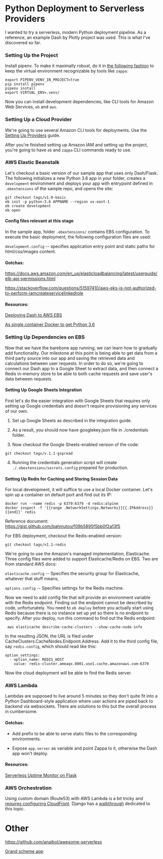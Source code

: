 # Python Deployment to Serverless Providers

I wanted to try a serverless, modern Python deployment pipeline. As a reference, an example Dash by Plotly project was used.
This is what I've discovered so far.

### Setting Up the Project

Install pipenv. To make it maximally robust, do it in [the following fashion](https://github.com/Miserlou/Zappa/issues/1443) to keep the virtual environment recognizable by tools like `zappa`:
```
export PIPENV_VENV_IN_PROJECT=true
pip install pipenv
pipenv install
export VIRTUAL_ENV=.venv/
```

Now you can install development dependencies, like CLI tools for Amazon Web Services, `eb` and `aws`.

### Setting Up a Cloud Provider

We're going to use several Amazon CLI tools for deployments. Use the [Setting Up Providers](../providers.md) guide.

After you're finished setting up Amazon IAM and setting up the project, you're going to have `eb` and `zappa` CLI commands ready to use.

### AWS Elastic Beanstalk

Let's checkout a basic version of our sample app that uses only Dash/Flask. The following initializes a new Python 3.6 app in your folder, creates a `development` environment and deploys your app with entrypoint defined in `.ebextensions` of the sample repo, and opens the site:

```
git checkout tags/v1.0-basic
eb init -p python-3.6 APPNAME --region us-east-1
eb create development
eb open
```

#### Config files relevant at this stage

In the sample app, folder `.ebextensions/` contains EBS configuration. To execute the basic deployment, the following configuration files are used:

`development.config` -- specifies application entry point and static paths for html/css/images content.

#### Gotchas:

https://docs.aws.amazon.com/en_us/elasticloadbalancing/latest/userguide/elb-api-permissions.html

https://stackoverflow.com/questions/51597410/aws-eks-is-not-authorized-to-perform-iamcreateservicelinkedrole

#### Resources:

[Deploying Dash to AWS EBS](https://www.phillipsj.net/posts/deploying-dash-to-elastic-beanstalk)

[As single container Docker to get Python 3.6](https://docs.aws.amazon.com/en_us/elasticbeanstalk/latest/dg/single-container-docker.html)

### Setting Up Dependencies on EBS

Now that we have the barebone app running, we can learn how to gradually add functionality. Our milestone at this point is being able to get data from a third party source into our app and saving the retrieved data and calculations between user requests. In order to do so, we're going to connect our Dash app to a Google Sheet to extract data, and then connect a Redis in-memory store to be able to both cache requests and save user's data between requests.

#### Setting Up Google Sheets Integration

First let's do the easier integration with Google Sheets that requires only setting up Google credentials and doesn't require provisioning any services of our own.

1. Set up Google Sheets as described in the integration guide.

2. As a result, you should now have googlekey.json file in ./credentials folder.

3. Now checkout the Google Sheets-enabled version of the code:

```
git checkout tags/v.1.1-gspread
```

4. Running the credentials generation script will create `./.ebextensions/secrets.config` prepared for production.

#### Setting Up Redis for Caching and Storing Session Data

For local development, it will suffice to use a local Docker container. Let's spin up a container on default port and find out its IP:

```
docker run --name redis -p 6379:6379 -d redis:alpine
docker inspect -f '{{range .NetworkSettings.Networks}}{{.IPAddress}}{{end}}' redis
```

Reference document: https://gist.github.com/bahmutov/f09b5895f5bb0f2a13f5

For EBS deployment, checkout the Redis-enabled version:

```
git checkout tags/v1.1-redis
```

We're going to use the Amazon's managed implementation, Elasticache. Three config files were added to support Elasticache/Redis on EBS. Two are from standard AWS docs:

`elasticache.config` -- Specifies the security group for Elasticache, whatever that stuff means,

`options.config` -- Specifies settings for the Redis machine.

Now we need to add config file that will provide an environment variable with the Redis endpoint. Finding out the endpoint cannot be described by code, unfortunately. You need to `eb deploy` before you actually start using Redis because there is no instance set up yet so there is no endpoint to specify. After you deploy, run this command to find out the Redis endpoint:

```
 aws elasticache describe-cache-clusters --show-cache-node-info
```

In the resulting JSON, the URL is filed under CacheClusters.CacheNodes.Endpoint.Address. Add it to the third config file, say `redis.config`, which should read like this:

```
option_settings:
  - option_name: REDIS_HOST
    value: redis-cluster.ameaqx.0001.use1.cache.amazonaws.com:6379
```

Now the cloud deployment will be able to find the Redis server.

### AWS Lambda

Lambdas are supposed to live around 5 minutes so they don't quite fit into a Python Dashboard-style application
where user actions are piped back to backend via websockets. There are solutions to this but the overall process in cumbersome.

#### Gotchas:

- Add prefix to be able to serve static files to the corresponding environments.

- Expose `app.server` as variable and point Zappa to it, otherwise the Dash app won't deploy.

#### Resources:

[Serverless Uptime Monitor on Flask](https://hackernoon.com/creating-a-serverless-uptime-monitor-getting-alerted-by-sms-lambda-zappa-python-flask-15c5fb31027)

### AWS Orchestration

Using custom domain (Route53) with AWS Lambda is a bit tricky and [requires configuring CloudFront](https://medium.com/99xtechnology/full-stack-serverless-web-apps-with-aws-189d87da024a). Django has a [walkthrough](https://edgarroman.github.io/zappa-django-guide/walk_static/) dedicated to this topic.

# Other

https://github.com/anaibol/awesome-serverless

[Grand scheme app](http://jmdaignan.com/2018/02/26/metricsdash/)

